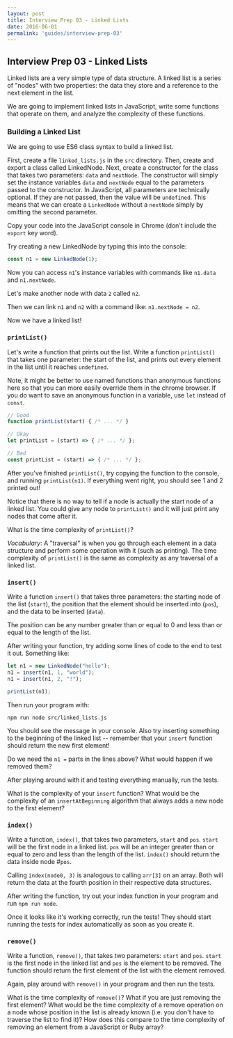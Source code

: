 ```yaml
---
layout: post
title: Interview Prep 03 - Linked Lists
date: 2016-06-01
permalink: 'guides/interview-prep-03'
---
```


## Interview Prep 03 - Linked Lists

Linked lists are a very simple type of data structure. A linked list is a series of "nodes" with two properties: the data they store and a reference to the next element in the list.

We are going to implement linked lists in JavaScript, write some functions that operate on them, and analyze the complexity of these functions.

### Building a Linked List

We are going to use ES6 class syntax to build a linked list.

First, create a file `linked_lists.js` in the `src` directory. Then, create and export a class called LinkedNode. Next, create a constructor for the class that takes two parameters: `data` and `nextNode`. The constructor will simply set the instance variables `data` and `nextNode` equal to the parameters passed to the constructor. In JavaScript, all parameters are technically optional. If they are not passed, then the value will be `undefined`. This means that we can create a `LinkedNode` without a `nextNode` simply by omitting the second parameter.

Copy your code into the JavaScript console in Chrome (don't include the `export` key word).

Try creating a new LinkedNode by typing this into the console:

```js
const n1 = new LinkedNode(1);
```

Now you can access `n1`'s instance variables with commands like `n1.data` and `n1.nextNode`.

Let's make another node with data `2` called `n2`.

Then we can link `n1` and `n2` with a command like: `n1.nextNode = n2`.

Now we have a linked list!


### `printList()`

Let's write a function that prints out the list. Write a function `printList()` that takes one parameter: the start of the list, and prints out every element in the list until it reaches `undefined`.

Note, it might be better to use named functions than anonymous functions here so that you can more easily override them in the chrome browser. If you do want to save an anonymous function in a variable, use `let` instead of `const`.

```js
// Good
function printList(start) { /* ... */ }

// Okay
let printList = (start) => { /* ... */ };

// Bad
const printList = (start) => { /* ... */ };
```

After you've finished `printList()`, try copying the function to the console, and running `printList(n1)`. If everything went right, you should see 1 and 2 printed out!

Notice that there is no way to tell if a node is actually the start node of a linked list. You could give any node to `printList()` and it will just print any nodes that come after it.

What is the time complexity of `printList()`?

_Vocabulary_: A "traversal" is when you go through each element in a data structure and perform some operation with it (such as printing). The time complexity of `printList()` is the same as complexity as any traversal of a linked list.

### `insert()`

Write a function `insert()` that takes three parameters: the starting node of the list (`start`), the position that the element should be inserted into (`pos`), and the data to be inserted (`data`).

The position can be any number greater than or equal to 0 and less than or equal to the length of the list.

After writing your function, try adding some lines of code to the end to test it out. Something like:

```js
let n1 = new LinkedNode("hello");
n1 = insert(n1, 1, "world");
n1 = insert(n1, 2, "!");

printList(n1);
```

Then run your program with:

```
npm run node src/linked_lists.js
```

You should see the message in your console. Also try inserting something to the beginning of the linked list -- remember that your `insert` function should return the new first element!

Do we need the `n1 =` parts in the lines above? What would happen if we removed them?

After playing around with it and testing everything manually, run the tests.

What is the complexity of your `insert` function? What would be the complexity of an `insertAtBeginning` algorithm that always adds a new node to the first element?

### `index()`

Write a function, `index()`, that takes two parameters, `start` and `pos`. `start` will be the first node in a linked list. `pos` will be an integer greater than or equal to zero and less than the length of the list. `index()` should return the data inside node #`pos`.

Calling `index(node0, 3)` is analogous to calling `arr[3]` on an array. Both will return the data at the fourth position in their respective data structures.

After writing the function, try out your index function in your program and run `npm run node`.

Once it looks like it's working correctly, run the tests! They should start running the tests for index automatically as soon as you create it.

### `remove()`

Write a function, `remove()`, that takes two parameters: `start` and `pos`. `start` is the first node in the linked list and `pos` is the element to be removed. The function should return the first element of the list with the element removed.

Again, play around with `remove()` in your program and then run the tests.

What is the time complexity of `remove()`? What if you are just removing the first element? What would be the time complexity of a remove operation on a node whose position in the list is already known (i.e. you don't have to traverse the list to find it)? How does this compare to the time complexity of removing an element from a JavaScript or Ruby array?
